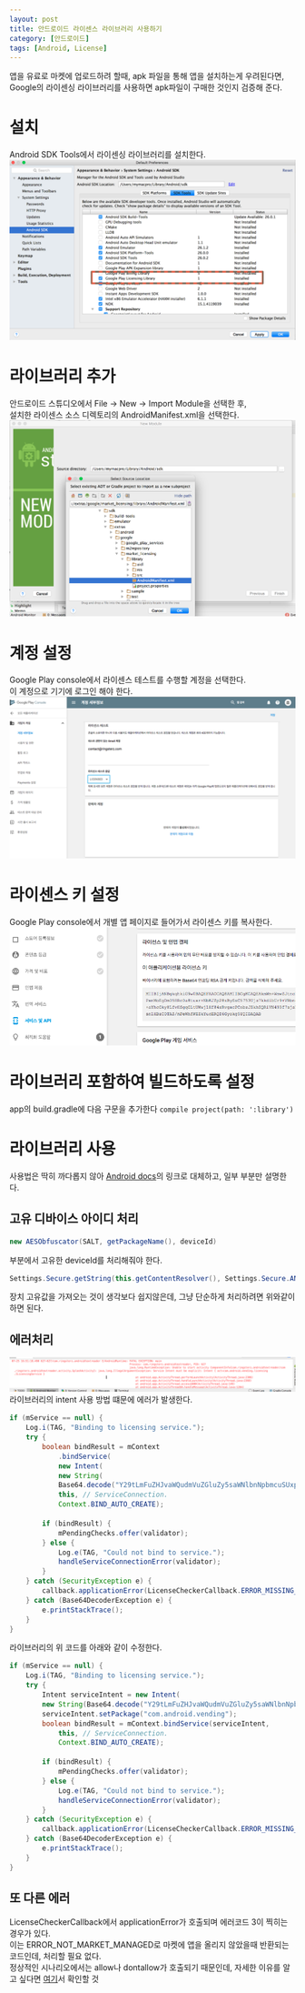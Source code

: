 ```yaml
---
layout: post
title: 안드로이드 라이센스 라이브러리 사용하기
category: [안드로이드]
tags: [Android, License]
---
```


앱을 유료로 마켓에 업로드하려 할때, apk 파일을 통해 앱을 설치하는게 우려된다면,  
Google의 라이센싱 라이브러리를 사용하면 apk파일이 구매한 것인지 검증해 준다.

# 설치
Android SDK Tools에서 라이센싱 라이브러리를 설치한다.
![라이브러리 설치](/post_assets/2017-07-20/add_lib.png)

# 라이브러리 추가
안드로이드 스튜디오에서 File -> New -> Import Module을 선택한 후,  
설치한 라이센스 소스 디렉토리의 AndroidManifest.xml을 선택한다.
![라이브러리 추가](/post_assets/2017-07-20/import_module.png)

# 계정 설정
Google Play console에서 라이센스 테스트를 수행할 계정을 선택한다.  
이 계정으로 기기에 로그인 해야 한다.
![계정설정](/post_assets/2017-07-20/test_response.png)

# 라이센스 키 설정
Google Play console에서 개별 앱 페이지로 들어가서 라이센스 키를 복사한다.  
![라이센스 키 설정](/post_assets/2017-07-20/license_key.png)

# 라이브러리 포함하여 빌드하도록 설정
app의 build.gradle에 다음 구문을 추가한다
`compile project(path: ':library')`

# 라이브러리 사용
사용법은 딱히 까다롭지 않아 [Android docs](https://developer.android.com/google/play/licensing/adding-licensing.html#imports)의 링크로 대체하고, 일부 부분만 설명한다. 

## 고유 디바이스 아이디 처리
``` java
new AESObfuscator(SALT, getPackageName(), deviceId)
```
부분에서 고유한 deviceId를 처리해줘야 한다.
``` java
Settings.Secure.getString(this.getContentResolver(), Settings.Secure.ANDROID_ID))),
```
장치 고유값을 가져오는 것이 생각보다 쉽지않은데, 그냥 단순하게 처리하려면 위와같이 하면 된다.

## 에러처리
![에러 처리](/post_assets/2017-07-20/error.png)
라이브러리의 intent 사용 방법 떄문에 에러가 발생한다.  

``` java
if (mService == null) {
    Log.i(TAG, "Binding to licensing service.");
    try {
        boolean bindResult = mContext
            .bindService(
            new Intent(
            new String(
            Base64.decode("Y29tLmFuZHJvaWQudmVuZGluZy5saWNlbnNpbmcuSUxpY2Vuc2luZ1NlcnZpY2U="))),
            this, // ServiceConnection.
            Context.BIND_AUTO_CREATE);

        if (bindResult) {
            mPendingChecks.offer(validator);
        } else {
            Log.e(TAG, "Could not bind to service.");
            handleServiceConnectionError(validator);
        }
    } catch (SecurityException e) {
        callback.applicationError(LicenseCheckerCallback.ERROR_MISSING_PERMISSION);
    } catch (Base64DecoderException e) {
        e.printStackTrace();
    }
}
```
라이브러리의 위 코드를 아래와 같이 수정한다.  
``` java
if (mService == null) {
    Log.i(TAG, "Binding to licensing service.");
    try {
        Intent serviceIntent = new Intent(
        new String(Base64.decode("Y29tLmFuZHJvaWQudmVuZGluZy5saWNlbnNpbmcuSUxpY2Vuc2luZ1NlcnZpY2U=")));
        serviceIntent.setPackage("com.android.vending");
        boolean bindResult = mContext.bindService(serviceIntent,
            this, // ServiceConnection.
            Context.BIND_AUTO_CREATE);

        if (bindResult) {
            mPendingChecks.offer(validator);
        } else {
            Log.e(TAG, "Could not bind to service.");
            handleServiceConnectionError(validator);
        }
    } catch (SecurityException e) {
        callback.applicationError(LicenseCheckerCallback.ERROR_MISSING_PERMISSION);
    } catch (Base64DecoderException e) {
        e.printStackTrace();
    }
} 
```

## 또 다른 에러
LicenseCheckerCallback에서 applicationError가 호출되며 에러코드 3이 찍히는 경우가 있다.  
이는 ERROR_NOT_MARKET_MANAGED로 마켓에 앱을 올리지 않았을때 반환되는 코드인데, 처리할 필요 없다.  
정상적인 시나리오에서는 allow나 dontallow가 호출되기 때문인데, 자세한 이유를 알고 싶다면 [여기](https://stackoverflow.com/questions/10377325/how-do-you-deal-with-licensecheckercallback-error-not-market-managed-error-code)서 확인할 것

